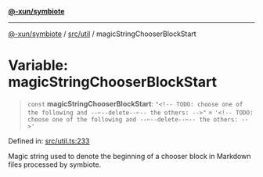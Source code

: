 [**@-xun/symbiote**](../../../README.md)

***

[@-xun/symbiote](../../../README.md) / [src/util](../README.md) / magicStringChooserBlockStart

# Variable: magicStringChooserBlockStart

> `const` **magicStringChooserBlockStart**: `"<!-- TODO: choose one of the following and --✄--delete--✄-- the others: -->"` = `'<!-- TODO: choose one of the following and --✄--delete--✄-- the others: -->'`

Defined in: [src/util.ts:233](https://github.com/Xunnamius/symbiote/blob/138da875f3247f966687e95b91c7caf822df3c49/src/util.ts#L233)

Magic string used to denote the beginning of a chooser block in Markdown
files processed by symbiote.

